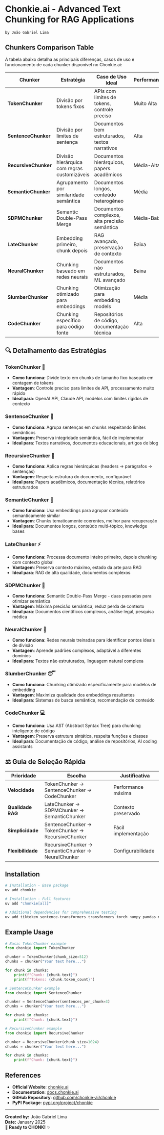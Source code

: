 # Chonkie.ai - Advanced Text Chunking for RAG Applications

`by João Gabriel Lima`

## Chunkers Comparison Table

A tabela abaixo detalha as principais diferenças, casos de uso e funcionamento de cada chunker disponível no Chonkie.ai:

| Chunker | Estratégia | Caso de Uso Ideal | Performance | Complexidade | Requer Modelo |
|---------|------------|-------------------|-------------|--------------|---------------|
| **TokenChunker** | Divisão por tokens fixos | APIs com limites de tokens, controle preciso | Muito Alta | Baixa | Tokenizer |
| **SentenceChunker** | Divisão por limites de sentença | Documentos bem estruturados, textos narrativos | Alta | Baixa | Não |
| **RecursiveChunker** | Divisão hierárquica com regras customizáveis | Documentos hierárquicos, papers acadêmicos | Média-Alta | Média | Não |
| **SemanticChunker** | Agrupamento por similaridade semântica | Documentos longos, conteúdo heterogêneo | Média | Alta | Embedding Model |
| **SDPMChunker** | Semantic Double-Pass Merge | Documentos complexos, alta precisão semântica | Média-Baixa | Muito Alta | Embedding Model |
| **LateChunker** | Embedding primeiro, chunk depois | RAG avançado, preservação de contexto | Baixa | Muito Alta | Embedding Model |
| **NeuralChunker** | Chunking baseado em redes neurais | Documentos não estruturados, ML avançado | Baixa | Muito Alta | Neural Model |
| **SlumberChunker** | Chunking otimizado para embeddings | Otimização para embedding models | Média | Alta | Embedding Model |
| **CodeChunker** | Chunking específico para código fonte | Repositórios de código, documentação técnica | Alta | Média | Não |

## 🔍 **Detalhamento das Estratégias**

### **TokenChunker** 🚀
- **Como funciona**: Divide texto em chunks de tamanho fixo baseado em contagem de tokens
- **Vantagem**: Controle preciso para limites de API, processamento muito rápido
- **Ideal para**: OpenAI API, Claude API, modelos com limites rígidos de contexto

### **SentenceChunker** 📝  
- **Como funciona**: Agrupa sentenças em chunks respeitando limites semânticos
- **Vantagem**: Preserva integridade semântica, fácil de implementar
- **Ideal para**: Textos narrativos, documentos educacionais, artigos de blog

### **RecursiveChunker** 🌳
- **Como funciona**: Aplica regras hierárquicas (headers → parágrafos → sentenças)
- **Vantagem**: Respeita estrutura do documento, configurável
- **Ideal para**: Papers acadêmicos, documentação técnica, relatórios estruturados

### **SemanticChunker** 🧠
- **Como funciona**: Usa embeddings para agrupar conteúdo semanticamente similar
- **Vantagem**: Chunks tematicamente coerentes, melhor para recuperação
- **Ideal para**: Documentos longos, conteúdo multi-tópico, knowledge bases

### **LateChunker** ⚡
- **Como funciona**: Processa documento inteiro primeiro, depois chunking com contexto global
- **Vantagem**: Preserva contexto máximo, estado da arte para RAG
- **Ideal para**: RAG de alta qualidade, documentos complexos

### **SDPMChunker** 🔄
- **Como funciona**: Semantic Double-Pass Merge - duas passadas para otimizar semântica
- **Vantagem**: Máxima precisão semântica, reduz perda de contexto
- **Ideal para**: Documentos científicos complexos, análise legal, pesquisa médica

### **NeuralChunker** 🤖
- **Como funciona**: Redes neurais treinadas para identificar pontos ideais de divisão
- **Vantagem**: Aprende padrões complexos, adaptável a diferentes domínios
- **Ideal para**: Textos não estruturados, linguagem natural complexa

### **SlumberChunker** 😴
- **Como funciona**: Chunking otimizado especificamente para modelos de embedding
- **Vantagem**: Maximiza qualidade dos embeddings resultantes
- **Ideal para**: Sistemas de busca semântica, recomendação de conteúdo

### **CodeChunker** 💻
- **Como funciona**: Usa AST (Abstract Syntax Tree) para chunking inteligente de código
- **Vantagem**: Preserva estrutura sintática, respeita funções e classes
- **Ideal para**: Documentação de código, análise de repositórios, AI coding assistants

## ⚖️ **Guia de Seleção Rápida**

| Prioridade | Escolha | Justificativa |
|------------|---------|---------------|
| **Velocidade** | TokenChunker → SentenceChunker → CodeChunker | Performance máxima |
| **Qualidade RAG** | LateChunker → SDPMChunker → SemanticChunker | Contexto preservado |
| **Simplicidade** | SentenceChunker → TokenChunker → RecursiveChunker | Fácil implementação |
| **Flexibilidade** | RecursiveChunker → SemanticChunker → NeuralChunker | Configurabilidade |

## Installation

```bash
# Installation - Base package
uv add chonkie

# Installation - Full features
uv add "chonkie[all]"

# Additional dependencies for comprehensive testing
uv add tiktoken sentence-transformers transformers torch numpy pandas matplotlib seaborn
```

## Example Usage

```python
# Basic TokenChunker example
from chonkie import TokenChunker

chunker = TokenChunker(chunk_size=512)
chunks = chunker("Your text here...")

for chunk in chunks:
    print(f"Chunk: {chunk.text}")
    print(f"Tokens: {chunk.token_count}")
```

```python
# SentenceChunker example
from chonkie import SentenceChunker

chunker = SentenceChunker(sentences_per_chunk=3)
chunks = chunker("Your text here...")

for chunk in chunks:
    print(f"Chunk: {chunk.text}")
```

```python
# RecursiveChunker example
from chonkie import RecursiveChunker

chunker = RecursiveChunker(chunk_size=1024)
chunks = chunker("Your text here...")

for chunk in chunks:
    print(f"Chunk: {chunk.text}")
```

## References

- **Official Website**: [chonkie.ai](https://chonkie.ai)
- **Documentation**: [docs.chonkie.ai](https://docs.chonkie.ai)
- **GitHub Repository**: [github.com/chonkie-ai/chonkie](https://github.com/chonkie-ai/chonkie)
- **PyPI Package**: [pypi.org/project/chonkie](https://pypi.org/project/chonkie)

---

**Created by:** João Gabriel Lima  
**Date:** January 2025  
**🦛 Ready to CHONK!** ✨ 